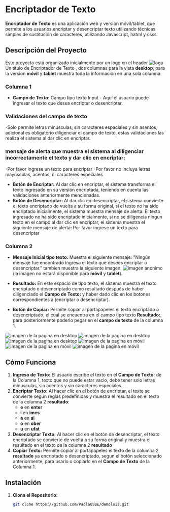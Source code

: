 # Encriptador de Texto

**Encriptador de Texto** es una aplicación web y version móvil/tablet, que permite a los usuarios encriptar y desencriptar texto utilizando técnicas simples de sustitución de caracteres, utilizando Javascript, hatml y csss.

## Descripción del Proyecto

Este proyecto está organizado inicialmente por un logo en el header ![logo](./assets/Logo.png)
Un titulo de Encriptador de Texto , dos columnas para la vista **desktop**, para la version **móvil** y **tablet** muestra toda la información en una sola columna:

### Columna 1

- **Campo de Texto:** Campo tipo texto Input - Aquí el usuario puede ingresar el texto que desea encriptar o desencriptar.
### Validaciones del campo de texto
-Solo permite letras minúsculas, sin caracteres espaciales y sin asentos, adicional es obligatorio diligenciar el campo de texto, estas validaciones las realiza el sistema al dar clic en encriptar.

### mensaje de alerta que muestra el sistema al diligenciar incorrectamente el texto y dar clic en encriptar:
-Por favor ingrese un texto para encriptar
-Por favor no incluya letras mayúsculas, acentos, ni caracteres especiales

- **Botón de Encriptar:** Al dar clic en encriptar, el sistema transforma el texto ingresado en su versión encriptada, teniendo en cuenta las validaciones anteriormente mencionadas.
- **Botón de Desencriptar:** Al dar clic en desencriptar, el sistema convierte el texto encriptado de vuelta a su forma original, si el texto no ha sido encriptado inicialmente, el sistema muestra mensaje de alerta: El texto ingresado no ha sido encriptado inicialmente, si no se diligencia ningun texto en el campo al dar clic en encriptar, el sistema muestra el siguiente mensaje de alerta: Por favor ingrese un texto para desencriptar

### Columna 2

- **Mensaje Inicial tipo texto:** Muestra el siguiente mensaje: 
"Ningún mensaje fue encontrado
Ingresa el texto que desees encriptar o desencriptar." 
tambien muestra la siguiente imagen:
![imagen anonimo](./assets/Anonimo.png) 
(la imagen no estará disponible para **móvil** y **tablet**).

- **Resultado:** En este espacio de tipo texto, el sistema muestra el texto encriptado o desencriptado como resultado después de haber diligenciado el **Campo de Texto:** y haber dado clic en los botones correspondientes a (encriptar o desencriptar).
- **Botón de Copiar:** Permite copiar al portapapeles el texto encriptado o desencriptado, el cual se encuentra en el campo tipo texto **Resultado:**, para posteriormente poderlo pegar en el **campo de texto** de la columna 1.

![imagen de la pagina en desktop](./imagenes/Pantallainicial.png)
![imagen de la pagina en desktop](./imagenes/Encriptar.png)
![imagen de la pagina en desktop](./imagenes/Desencriptar.png)
![imagen de la pagina en móvil](./imagenes/Pantallainicialmovil.png)
![imagen de la pagina en móvil](./imagenes/Encriptarmovil.png)
![imagen de la pagina en móvil](./imagenes/Desencriptarmovil.png)

## Cómo Funciona

1. **Ingreso de Texto:** El usuario escribe el texto en el **Campo de Texto:** de la Columna 1, texto que no puede estar vacio, debe tener solo letras minusculas, sin acentos y sin caracteres especiales.
2. **Encriptar Texto:** Al hacer clic en el botón de encriptar, el texto se convierte según reglas predefinidas y muestra el resultado en el texto de la columna 2 **resultado**:
   - **e**  en **enter**
   - **i**  en **imes**
   - **a**  en  **ai**
   - **o**  en  **ober**
   - **u**  en **ufat**
3. **Desencriptar Texto:** Al hacer clic en el botón de desencriptar, el texto encriptado se convierte de vuelta a su forma original y muestra el resultado en el texto de la columna 2 **resultado**
4. **Copiar Texto:** Permite copiar al portapapeles el texto de la columna 2 **resultado** ya encriptado o desencriptado, segun el botón seleccionado anteriormente, para usarlo o copiarlo en el **Campo de Texto** de la Columna 1.

## Instalación

1. **Clona el Repositorio:**

   ```bash
   git clone https://github.com/Paola05BE/demoluis.git
